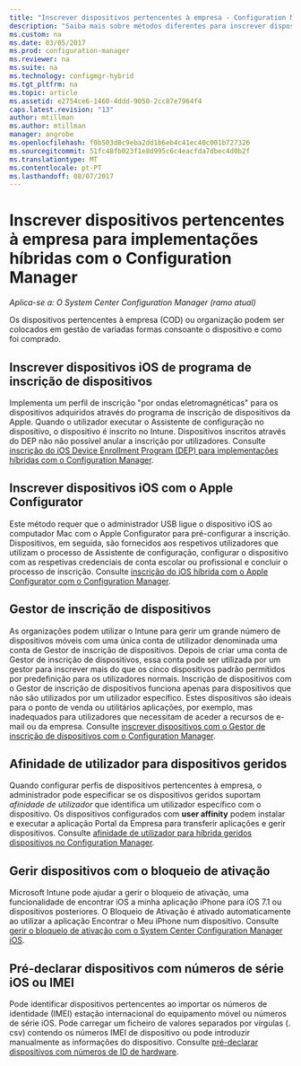 ```yaml
---
title: "Inscrever dispositivos pertencentes à empresa - Configuration Manager | Microsoft Docs"
description: "Saiba mais sobre métodos diferentes para inscrever dispositivos pertencentes à empresa para implementações híbridas com o Configuration Manager."
ms.custom: na
ms.date: 03/05/2017
ms.prod: configuration-manager
ms.reviewer: na
ms.suite: na
ms.technology: configmgr-hybrid
ms.tgt_pltfrm: na
ms.topic: article
ms.assetid: e2754ce6-1460-4ddd-9050-2cc87e7964f4
caps.latest.revision: "13"
author: mtillman
ms.author: mtillman
manager: angrobe
ms.openlocfilehash: f0b503d8c9eba2dd1b6eb4c41ec40c001b727326
ms.sourcegitcommit: 51fc48fb023f1e8d995c6c4eacfda7dbec4d0b2f
ms.translationtype: MT
ms.contentlocale: pt-PT
ms.lasthandoff: 08/07/2017
---
```

# <a name="enroll-company-owned-devices-for-hybrid-deployments-with-configuration-manager"></a>Inscrever dispositivos pertencentes à empresa para implementações híbridas com o Configuration Manager

*Aplica-se a: O System Center Configuration Manager (ramo atual)*

Os dispositivos pertencentes à empresa (COD) ou organização podem ser colocados em gestão de variadas formas consoante o dispositivo e como foi comprado.  

## <a name="enroll-device-enrollment-program-ios-devices"></a>Inscrever dispositivos iOS de programa de inscrição de dispositivos  
 Implementa um perfil de inscrição "por ondas eletromagnéticas" para os dispositivos adquiridos através do programa de inscrição de dispositivos da Apple. Quando o utilizador executar o Assistente de configuração no dispositivo, o dispositivo é inscrito no Intune.  Dispositivos inscritos através do DEP não não possível anular a inscrição por utilizadores. Consulte [inscrição do iOS Device Enrollment Program (DEP) para implementações híbridas com o Configuration Manager](../../mdm/deploy-use/ios-device-enrollment-program-for-hybrid.md).  

## <a name="enroll-ios-devices-with-apple-configurator"></a>Inscrever dispositivos iOS com o Apple Configurator  
 Este método requer que o administrador USB ligue o dispositivo iOS ao computador Mac com o Apple Configurator para pré-configurar a inscrição. Dispositivos, em seguida, são fornecidos aos respetivos utilizadores que utilizam o processo de Assistente de configuração, configurar o dispositivo com as respetivas credenciais de conta escolar ou profissional e concluir o processo de inscrição. Consulte [inscrição do iOS híbrida com o Apple Configurator com o Configuration Manager](../../mdm/deploy-use/ios-hybrid-enrollment-using-apple-configurator.md).  

## <a name="device-enrollment-manager"></a>Gestor de inscrição de dispositivos  
 As organizações podem utilizar o Intune para gerir um grande número de dispositivos móveis com uma única conta de utilizador denominada uma conta de Gestor de inscrição de dispositivos. Depois de criar uma conta de Gestor de inscrição de dispositivos, essa conta pode ser utilizada por um gestor para inscrever mais do que os cinco dispositivos padrão permitidos por predefinição para os utilizadores normais. Inscrição de dispositivos com o Gestor de inscrição de dispositivos funciona apenas para dispositivos que não são utilizados por um utilizador específico. Estes dispositivos são ideais para o ponto de venda ou utilitários aplicações, por exemplo, mas inadequados para utilizadores que necessitam de aceder a recursos de e-mail ou da empresa. Consulte [inscrever dispositivos com o Gestor de inscrição de dispositivos com o Configuration Manager](../../mdm/deploy-use/enroll-devices-with-device-enrollment-manager.md).  

## <a name="user-affinity-for-managed-devices"></a>Afinidade de utilizador para dispositivos geridos  
 Quando configurar perfis de dispositivos pertencentes à empresa, o administrador pode especificar se os dispositivos geridos suportam *afinidade de utilizador* que identifica um utilizador específico com o dispositivo. Os dispositivos configurados com **user affinity** podem instalar e executar a aplicação Portal da Empresa para transferir aplicações e gerir dispositivos. Consulte [afinidade de utilizador para híbrida geridos dispositivos no Configuration Manager](../../mdm/deploy-use/user-affinity-for-hybrid-managed-devices.md).  

## <a name="manage-devices-with-activation-lock"></a>Gerir dispositivos com o bloqueio de ativação  
 Microsoft Intune pode ajudar a gerir o bloqueio de ativação, uma funcionalidade de encontrar iOS a minha aplicação iPhone para iOS 7.1 ou dispositivos posteriores. O Bloqueio de Ativação é ativado automaticamente ao utilizar a aplicação Encontrar o Meu iPhone num dispositivo. Consulte [gerir o bloqueio de ativação com o System Center Configuration Manager iOS](../../mdm/deploy-use/manage-ios-activation-lock.md).

 ## <a name="predeclare-devices-with-imei-or-ios-serial-numbers"></a>Pré-declarar dispositivos com números de série iOS ou IMEI

Pode identificar dispositivos pertencentes ao importar os números de identidade (IMEI) estação internacional do equipamento móvel ou números de série iOS. Pode carregar um ficheiro de valores separados por vírgulas (. csv) contendo os números IMEI de dispositivo ou pode introduzir manualmente as informações do dispositivo.  Consulte [pré-declarar dispositivos com números de ID de hardware](../../mdm/deploy-use/predeclare-devices-with-hardware-id.md).
